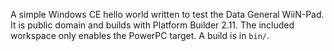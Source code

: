 A simple Windows CE hello world written to test the Data General WiiN-Pad. It is public domain and builds with Platform Builder 2.11. The included workspace only enables the PowerPC target. A build is in `bin/`.
